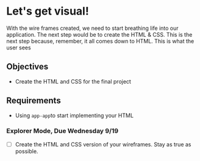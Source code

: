 # Let's get visual!

With the wire frames created, we need to start breathing life into our application. The next step would be to create the HTML & CSS. This is the next step because, remember, it all comes down to HTML. This is what the user sees

## Objectives

- Create the HTML and CSS for the final project

## Requirements

- Using `app-app`to start implementing your HTML

### Explorer Mode, Due Wednesday 9/19

- [ ] Create the HTML and CSS version of your wireframes. Stay as true as possible.
